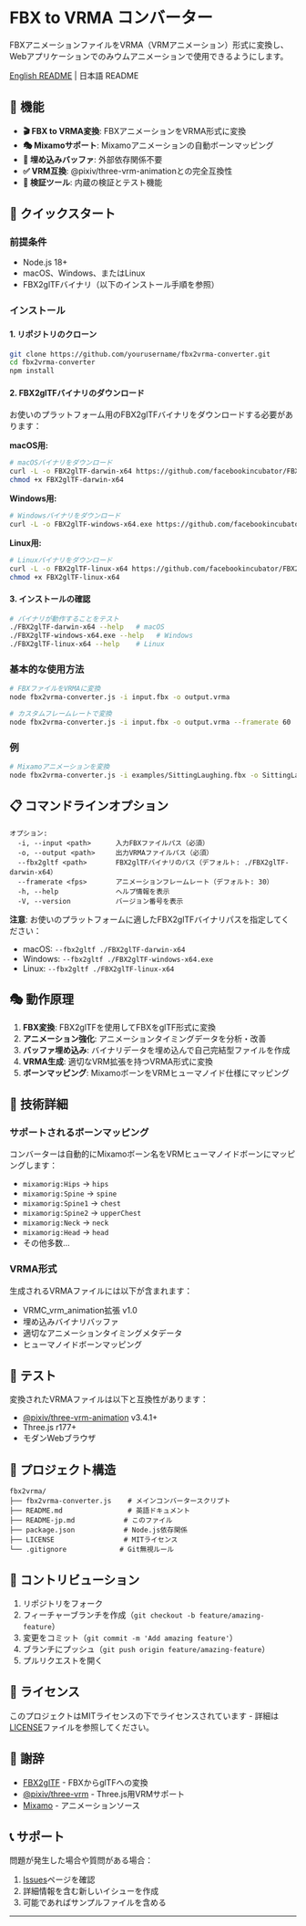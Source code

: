 # FBX to VRMA コンバーター

FBXアニメーションファイルをVRMA（VRMアニメーション）形式に変換し、Webアプリケーションでのみウムアニメーションで使用できるようにします。

[English README](README.md) | 日本語 README

## 🎯 機能

- **🎬 FBX to VRMA変換**: FBXアニメーションをVRMA形式に変換
- **🎭 Mixamoサポート**: Mixamoアニメーションの自動ボーンマッピング
- **🔧 埋め込みバッファ**: 外部依存関係不要
- **✅ VRM互換**: @pixiv/three-vrm-animationとの完全互換性
- **🧪 検証ツール**: 内蔵の検証とテスト機能

## 🚀 クイックスタート

### 前提条件

- Node.js 18+
- macOS、Windows、またはLinux
- FBX2glTFバイナリ（以下のインストール手順を参照）

### インストール

#### 1. リポジトリのクローン

```bash
git clone https://github.com/yourusername/fbx2vrma-converter.git
cd fbx2vrma-converter
npm install
```

#### 2. FBX2glTFバイナリのダウンロード

お使いのプラットフォーム用のFBX2glTFバイナリをダウンロードする必要があります：

**macOS用:**
```bash
# macOSバイナリをダウンロード
curl -L -o FBX2glTF-darwin-x64 https://github.com/facebookincubator/FBX2glTF/releases/latest/download/FBX2glTF-darwin-x64
chmod +x FBX2glTF-darwin-x64
```

**Windows用:**
```bash
# Windowsバイナリをダウンロード
curl -L -o FBX2glTF-windows-x64.exe https://github.com/facebookincubator/FBX2glTF/releases/latest/download/FBX2glTF-windows-x64.exe
```

**Linux用:**
```bash
# Linuxバイナリをダウンロード
curl -L -o FBX2glTF-linux-x64 https://github.com/facebookincubator/FBX2glTF/releases/latest/download/FBX2glTF-linux-x64
chmod +x FBX2glTF-linux-x64
```

#### 3. インストールの確認

```bash
# バイナリが動作することをテスト
./FBX2glTF-darwin-x64 --help   # macOS
./FBX2glTF-windows-x64.exe --help   # Windows
./FBX2glTF-linux-x64 --help    # Linux
```

### 基本的な使用方法

```bash
# FBXファイルをVRMAに変換
node fbx2vrma-converter.js -i input.fbx -o output.vrma

# カスタムフレームレートで変換
node fbx2vrma-converter.js -i input.fbx -o output.vrma --framerate 60
```

### 例

```bash
# Mixamoアニメーションを変換
node fbx2vrma-converter.js -i examples/SittingLaughing.fbx -o SittingLaughing.vrma
```

## 📋 コマンドラインオプション

```
オプション:
  -i, --input <path>      入力FBXファイルパス（必須）
  -o, --output <path>     出力VRMAファイルパス（必須）
  --fbx2gltf <path>       FBX2glTFバイナリのパス（デフォルト: ./FBX2glTF-darwin-x64）
  --framerate <fps>       アニメーションフレームレート（デフォルト: 30）
  -h, --help              ヘルプ情報を表示
  -V, --version           バージョン番号を表示
```

**注意**: お使いのプラットフォームに適したFBX2glTFバイナリパスを指定してください：
- macOS: `--fbx2gltf ./FBX2glTF-darwin-x64`
- Windows: `--fbx2gltf ./FBX2glTF-windows-x64.exe`
- Linux: `--fbx2gltf ./FBX2glTF-linux-x64`

## 🎭 動作原理

1. **FBX変換**: FBX2glTFを使用してFBXをglTF形式に変換
2. **アニメーション強化**: アニメーションタイミングデータを分析・改善
3. **バッファ埋め込み**: バイナリデータを埋め込んで自己完結型ファイルを作成
4. **VRMA生成**: 適切なVRM拡張を持つVRMA形式に変換
5. **ボーンマッピング**: MixamoボーンをVRMヒューマノイド仕様にマッピング

## 🔧 技術詳細

### サポートされるボーンマッピング

コンバーターは自動的にMixamoボーン名をVRMヒューマノイドボーンにマッピングします：

- `mixamorig:Hips` → `hips`
- `mixamorig:Spine` → `spine`
- `mixamorig:Spine1` → `chest`
- `mixamorig:Spine2` → `upperChest`
- `mixamorig:Neck` → `neck`
- `mixamorig:Head` → `head`
- その他多数...

### VRMA形式

生成されるVRMAファイルには以下が含まれます：
- VRMC_vrm_animation拡張 v1.0
- 埋め込みバイナリバッファ
- 適切なアニメーションタイミングメタデータ
- ヒューマノイドボーンマッピング

## 🧪 テスト

変換されたVRMAファイルは以下と互換性があります：
- [@pixiv/three-vrm-animation](https://github.com/pixiv/three-vrm) v3.4.1+
- Three.js r177+
- モダンWebブラウザ

## 📁 プロジェクト構造

```
fbx2vrma/
├── fbx2vrma-converter.js    # メインコンバータースクリプト
├── README.md                # 英語ドキュメント
├── README-jp.md            # このファイル
├── package.json            # Node.js依存関係
├── LICENSE                 # MITライセンス
└── .gitignore             # Git無視ルール
```

## 🤝 コントリビューション

1. リポジトリをフォーク
2. フィーチャーブランチを作成（`git checkout -b feature/amazing-feature`）
3. 変更をコミット（`git commit -m 'Add amazing feature'`）
4. ブランチにプッシュ（`git push origin feature/amazing-feature`）
5. プルリクエストを開く

## 📄 ライセンス

このプロジェクトはMITライセンスの下でライセンスされています - 詳細は[LICENSE](LICENSE)ファイルを参照してください。

## 🙏 謝辞

- [FBX2glTF](https://github.com/facebookincubator/FBX2glTF) - FBXからglTFへの変換
- [@pixiv/three-vrm](https://github.com/pixiv/three-vrm) - Three.js用VRMサポート
- [Mixamo](https://www.mixamo.com/) - アニメーションソース

## 📞 サポート

問題が発生した場合や質問がある場合：

1. [Issues](https://github.com/yourusername/fbx2vrma-converter/issues)ページを確認
2. 詳細情報を含む新しいイシューを作成
3. 可能であればサンプルファイルを含める

---
